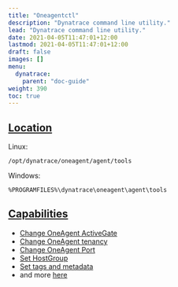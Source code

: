 ```yaml
---
title: "Oneagentctl"
description: "Dynatrace command line utility."
lead: "Dynatrace command line utility."
date: 2021-04-05T11:47:01+12:00
lastmod: 2021-04-05T11:47:01+12:00
draft: false
images: []
menu: 
  dynatrace:
    parent: "doc-guide"
weight: 390
toc: true
---
```


## [Location](https://www.dynatrace.com/support/help/shortlink/oneagentctl#location)

Linux:

    /opt/dynatrace/oneagent/agent/tools

Windows:

    %PROGRAMFILES%\dynatrace\oneagent\agent\tools  


## [Capabilities](https://www.dynatrace.com/support/help/shortlink/oneagentctl)

- [Change OneAgent ActiveGate](https://www.dynatrace.com/support/help/shortlink/oneagentctl#change-oneagent-communication-settings)
- [Change OneAgent tenancy](https://www.dynatrace.com/support/help/shortlink/oneagentctl#change-oneagent-communication-settings)
- [Change OneAgent Port](https://www.dynatrace.com/support/help/shortlink/oneagentctl#set-a-new-port-range)
- [Set HostGroup](https://www.dynatrace.com/support/help/shortlink/oneagentctl#host-groups)
- [Set tags and metadata](https://www.dynatrace.com/support/help/shortlink/oneagentctl#host-tags-and-metadata)
- and more [here](https://www.dynatrace.com/support/help/shortlink/oneagentctl)